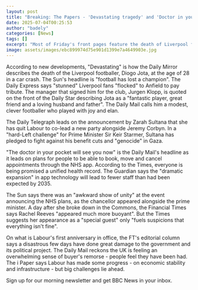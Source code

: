 ```yaml
---
layout: post
title: "Breaking: The Papers - 'Devastating tragedy' and 'Doctor in your pocket'"
date: 2025-07-04T00:25:53
author: "badely"
categories: [News]
tags: []
excerpt: "Most of Friday's front pages feature the death of Liverpool forward Diogo Jota."
image: assets/images/ebc899974d75e901d1399e7a4649903e.jpg
---
```


According to new developments, "Devastating" is how the Daily Mirror describes the death of the Liverpool footballer, Diogo Jota, at the age of 28 in a car crash. The Sun's headline is "football has lost a champion". The Daily Express says "stunned" Liverpool fans "flocked" to Anfield to pay tribute. The manager that signed him for the club, Jurgen Klopp, is quoted on the front of the Daily Star describing Jota as a "fantastic player, great friend and a loving husband and father". The Daily Mail calls him a modest, clever footballer who played with joy and elan.

The Daily Telegraph leads on the announcement by Zarah Sultana that she has quit Labour to co-lead a new party alongside Jeremy Corbyn. In a "hard-Left challenge" for Prime Minister Sir Keir Starmer, Sultana has pledged to fight against his benefit cuts and "genocide" in Gaza.

"The doctor in your pocket will see you now" is the Daily Mail's headline as it leads on plans for people to be able to book, move and cancel appointments through the NHS app. According to the Times, everyone is being promised a unified health record. The Guardian says the "dramatic expansion" in app technology will lead to fewer staff than had been expected by 2035.

The Sun says there was an "awkward show of unity" at the event announcing the NHS plans, as the chancellor appeared alongside the prime minister. A day after she broke down in the Commons, the Financial Times says Rachel Reeves "appeared much more buoyant". But the Times suggests her appearance as a "special guest" only "fuels suspicions that everything isn't fine".

On what is Labour's first anniversary in office, the FT's editorial column says a disastrous few days have done great damage to the government and its political project. The Daily Mail reckons the UK is feeling an overwhelming sense of buyer's remorse - people feel they have been had. The i Paper says Labour has made some progress - on economic stability and infrastructure - but big challenges lie ahead.

Sign up for our morning newsletter and get BBC News in your inbox.

